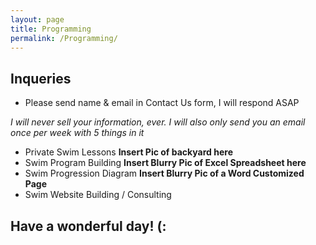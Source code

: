 ```yaml
---
layout: page
title: Programming
permalink: /Programming/
---
```

Inqueries
----------

- Please send name & email in Contact Us form, I will respond ASAP

*I will never sell your information, ever. I will also only send you an email once per week with 5 things in it*

- Private Swim Lessons
**Insert Pic of backyard here**
- Swim Program Building
**Insert Blurry Pic of Excel Spreadsheet here**
- Swim Progression Diagram
**Insert Blurry Pic of a Word Customized Page**
- Swim Website Building / Consulting

Have a wonderful day! (:
------------------------
